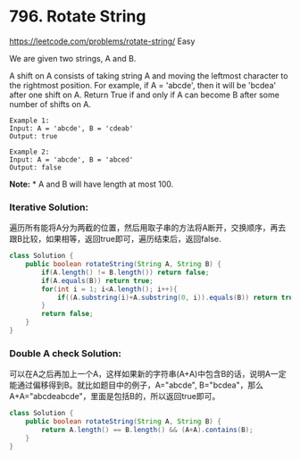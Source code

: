 # 796. Rotate String
<https://leetcode.com/problems/rotate-string/>
Easy

We are given two strings, A and B.

A shift on A consists of taking string A and moving the leftmost character to the rightmost position. For example, if A = 'abcde', then it will be 'bcdea' after one shift on A. Return True if and only if A can become B after some number of shifts on A.

    Example 1:
    Input: A = 'abcde', B = 'cdeab'
    Output: true

    Example 2:
    Input: A = 'abcde', B = 'abced'
    Output: false

**Note:**
    * A and B will have length at most 100.

### Iterative Solution: 
遍历所有能将A分为两截的位置，然后用取子串的方法将A断开，交换顺序，再去跟B比较，如果相等，返回true即可，遍历结束后，返回false.

```java
class Solution {
    public boolean rotateString(String A, String B) {
        if(A.length() != B.length()) return false;
        if(A.equals(B)) return true;
        for(int i = 1; i<A.length(); i++){
            if((A.substring(i)+A.substring(0, i)).equals(B)) return true;
        }
        return false;
    }
}
```

### Double A check Solution: 
可以在A之后再加上一个A，这样如果新的字符串(A+A)中包含B的话，说明A一定能通过偏移得到B。就比如题目中的例子，A="abcde", B="bcdea"，那么A+A="abcdeabcde"，里面是包括B的，所以返回true即可。

```java
class Solution {
    public boolean rotateString(String A, String B) {
        return A.length() == B.length() && (A+A).contains(B);
    }
}
```